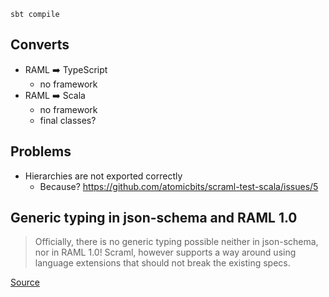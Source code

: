 ```shell script
sbt compile
```

## Converts
- RAML :arrow_right: TypeScript
    - no framework
- RAML :arrow_right: Scala
    - no framework
    - final classes?

## Problems
- Hierarchies are not exported correctly
    - Because? https://github.com/atomicbits/scraml-test-scala/issues/5

## Generic typing in json-schema and RAML 1.0
>
> Officially, there is no generic typing possible neither in json-schema, nor in RAML 1.0! Scraml, however supports a way around using language extensions that should not break the existing specs.

[Source](https://github.com/atomicbits/scraml/blob/develop/documentation/scaladocumentation.adoc#generic-typing-in-json-schema-and-raml-10)
